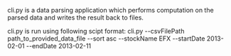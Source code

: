 cli.py is a data parsing application which performs computation on the parsed data 
and writes the result back to files.

cli.py is run using following scipt format:
cli.py --csvFilePath path_to_provided_data_file --sort asc --stockName EFX --startDate 2013-02-01 --endDate 2013-02-11